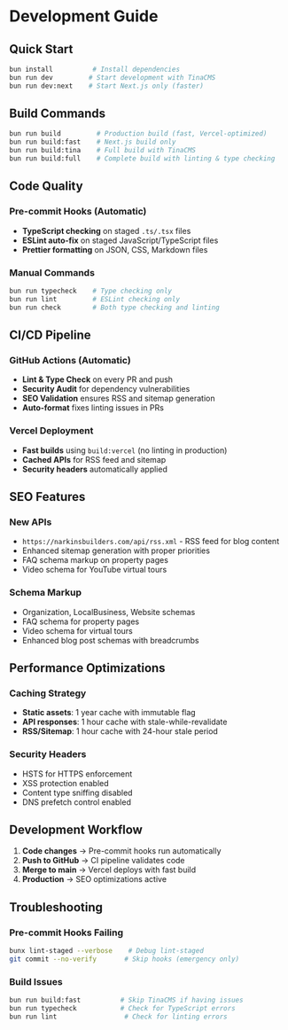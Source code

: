 # Development Guide

## Quick Start

```bash
bun install          # Install dependencies  
bun run dev         # Start development with TinaCMS
bun run dev:next    # Start Next.js only (faster)
```

## Build Commands

```bash
bun run build         # Production build (fast, Vercel-optimized)
bun run build:fast    # Next.js build only
bun run build:tina    # Full build with TinaCMS
bun run build:full    # Complete build with linting & type checking
```

## Code Quality

### Pre-commit Hooks (Automatic)
- **TypeScript checking** on staged `.ts/.tsx` files
- **ESLint auto-fix** on staged JavaScript/TypeScript files  
- **Prettier formatting** on JSON, CSS, Markdown files

### Manual Commands
```bash
bun run typecheck    # Type checking only
bun run lint         # ESLint checking only
bun run check        # Both type checking and linting
```

## CI/CD Pipeline

### GitHub Actions (Automatic)
- **Lint & Type Check** on every PR and push
- **Security Audit** for dependency vulnerabilities
- **SEO Validation** ensures RSS and sitemap generation
- **Auto-format** fixes linting issues in PRs

### Vercel Deployment
- **Fast builds** using `build:vercel` (no linting in production)
- **Cached APIs** for RSS feed and sitemap
- **Security headers** automatically applied

## SEO Features

### New APIs
- `https://narkinsbuilders.com/api/rss.xml` - RSS feed for blog content
- Enhanced sitemap generation with proper priorities
- FAQ schema markup on property pages
- Video schema for YouTube virtual tours

### Schema Markup
- Organization, LocalBusiness, Website schemas
- FAQ schema for property pages  
- Video schema for virtual tours
- Enhanced blog post schemas with breadcrumbs

## Performance Optimizations

### Caching Strategy
- **Static assets**: 1 year cache with immutable flag
- **API responses**: 1 hour cache with stale-while-revalidate
- **RSS/Sitemap**: 1 hour cache with 24-hour stale period

### Security Headers
- HSTS for HTTPS enforcement
- XSS protection enabled
- Content type sniffing disabled  
- DNS prefetch control enabled

## Development Workflow

1. **Code changes** → Pre-commit hooks run automatically
2. **Push to GitHub** → CI pipeline validates code
3. **Merge to main** → Vercel deploys with fast build
4. **Production** → SEO optimizations active

## Troubleshooting

### Pre-commit Hooks Failing
```bash
bunx lint-staged --verbose    # Debug lint-staged
git commit --no-verify       # Skip hooks (emergency only)
```

### Build Issues
```bash
bun run build:fast          # Skip TinaCMS if having issues
bun run typecheck           # Check for TypeScript errors
bun run lint                 # Check for linting errors
```